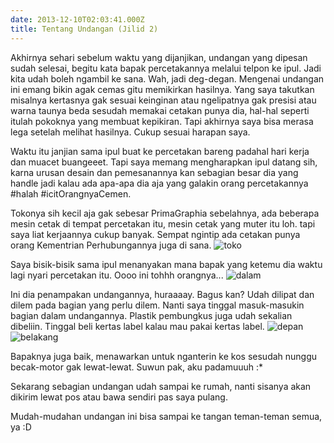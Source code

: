 ```yaml
---
date: 2013-12-10T02:03:41.000Z
title: Tentang Undangan (Jilid 2)
---
```



Akhirnya sehari sebelum waktu yang dijanjikan, undangan yang dipesan sudah selesai, begitu kata bapak percetakannya melalui telpon ke ipul. Jadi kita udah boleh ngambil ke sana. Wah, jadi deg-degan. Mengenai undangan ini emang bikin agak cemas gitu memikirkan hasilnya. Yang saya takutkan misalnya kertasnya gak sesuai keinginan atau ngelipatnya gak presisi atau warna taunya beda sesudah memakai cetakan punya dia, hal-hal seperti itulah pokoknya yang membuat kepikiran. Tapi akhirnya saya bisa merasa lega setelah melihat hasilnya. Cukup sesuai harapan saya. 

Waktu itu janjian sama ipul buat ke percetakan bareng padahal hari kerja dan muacet buangeeet. Tapi saya memang mengharapkan ipul datang sih, karna urusan desain dan pemesanannya kan sebagian besar dia yang handle jadi kalau ada apa-apa dia aja yang galakin orang percetakannya #halah #icitOrangnyaCemen. 

Tokonya sih kecil aja gak sebesar PrimaGraphia sebelahnya, ada beberapa mesin cetak di tempat percetakan itu, mesin cetak yang muter itu loh. tapi saya liat kerjaannya cukup banyak. Sempat ngintip ada cetakan punya orang Kementrian Perhubungannya juga di sana. 
![toko](https://lh3.googleusercontent.com/-YJNLWpDnH5s/UqCFkeznqbI/AAAAAAAAYM8/FI7XUeyUH7I/w958-h539-no/CAM00402.jpg)

Saya bisik-bisik sama ipul menanyakan mana bapak yang ketemu dia waktu lagi nyari percetakan itu. Oooo ini tohhh orangnya...
![dalam](https://lh4.googleusercontent.com/-R3Ho0pwvagw/UqCFkeOMnWI/AAAAAAAAYM4/ODrh2y12-Co/w958-h539-no/CAM00412.jpg)

Ini dia penampakan undangannya, huraaaay. Bagus kan? Udah dilipat dan dilem pada bagian yang perlu dilem. Nanti saya tinggal masuk-masukin bagian dalam undangannya. Plastik pembungkus juga udah sekalian dibeliin. Tinggal beli kertas label kalau mau pakai kertas label. 
![depan](https://lh4.googleusercontent.com/-vsyeGlLZs0Y/UqCFkXygbpI/AAAAAAAAYM8/qkT50hPN3rM/w958-h539-no/CAM00399.jpg)
![belakang](https://lh6.googleusercontent.com/-UCHZQNjmtuM/UqCFkV8eFrI/AAAAAAAAYM8/NwRrIMBqVDA/w958-h539-no/CAM00397.jpg)

Bapaknya juga baik, menawarkan untuk nganterin ke kos sesudah nunggu becak-motor gak lewat-lewat. Suwun pak, aku padamuuuh :*

Sekarang sebagian undangan udah sampai ke rumah, nanti sisanya akan dikirim lewat pos atau bawa sendiri pas saya pulang.

Mudah-mudahan undangan ini bisa sampai ke tangan teman-teman semua, ya :D